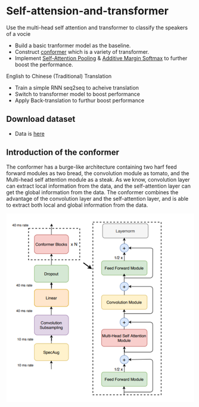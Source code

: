# Self-attension-and-transformer

Use the multi-head self attention and transformer to classify the speakers of a vocie

- Build a basic tranformer model as the baseline.
- Construct [conformer](https://arxiv.org/abs/2005.08100) which is a variety of transformer. 
- Implement [Self-Attention Pooling](https://arxiv.org/pdf/2008.01077v1.pdf) & [Additive Margin Softmax](https://arxiv.org/pdf/1801.05599.pdf) to further boost the performance.


English to Chinese (Traditional) Translation

- Train a simple RNN seq2seq to acheive translation
- Switch to transformer model to boost performance
- Apply Back-translation to furthur boost performance

## Download dataset
- Data is [here](https://drive.google.com/drive/folders/1vI1kuLB-q1VilIftiwnPOCAeOOFfBZge?usp=sharing)

## Introduction of the conformer

The conformer has a burge-like architecture containing two harf feed forward modules as two bread, the convolution module as tomato, and the Multi-head self attention module as a steak. As we know, convolution layer can extract local information from the data, and the self-attention layer can get the global information from the data. 
The conformer combines the advantage of the convolution layer and the self-attention layer, and is able to extract both local and global information from the data.

![Architecture of Conformer](https://github.com/Yejiong/Self-attension-and-transformer/blob/main/conformer.PNG)
